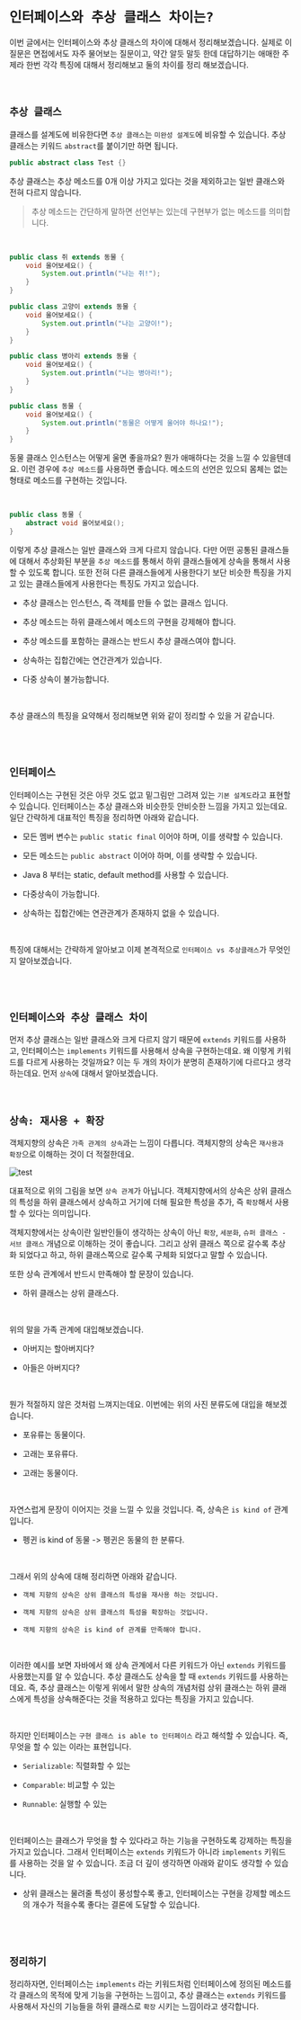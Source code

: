 # `인터페이스와 추상 클래스 차이는?`

이번 글에서는 인터페이스와 추상 클래스의 차이에 대해서 정리해보겠습니다. 실제로 이 질문은 면접에서도 자주 물어보는 질문이고, 약간 알듯 말듯 한데 대답하기는 애매한 주제라 한번 각각 특징에 대해서 정리해보고 둘의 차이를 정리 해보겠습니다. 

<br>

## `추상 클래스`

클래스를 설계도에 비유한다면 `추상 클래스`는 `미완성 설계도`에 비유할 수 있습니다. 추상 클래스는 키워드 `abstract`를 붙이기만 하면 됩니다.

```java
public abstract class Test {}
```

추상 클래스는 추상 메소드를 0개 이상 가지고 있다는 것을 제외하고는 일반 클래스와 전혀 다르지 않습니다. 

> 추상 메소드는 간단하게 말하면 선언부는 있는데 구현부가 없는 메소드를 의미합니다.

<br>

```java
public class 쥐 extends 동물 {
    void 울어보세요() {
        System.out.println("나는 쥐!");
    }
}
```

```java
public class 고양이 extends 동물 {
    void 울어보세요() {
        System.out.println("나는 고양이!");
    }
}
```

```java
public class 병아리 extends 동물 {
    void 울어보세요() {
        System.out.println("나는 병아리!");
    }
}
```

```java
public class 동물 {
    void 울어보세요() {
        System.out.println("동물은 어떻게 울어야 하나요!");
    }
}
```

동물 클래스 인스턴스는 어떻게 울면 좋을까요? 뭔가 애매하다는 것을 느낄 수 있을텐데요. 이런 경우에 `추상 메소드`를 사용하면 좋습니다. 메소드의 선언은 있으되 몸체는 없는 형태로 메소드를 구현하는 것입니다.

<br>

```java
public class 동물 {
    abstract void 울어보세요();
}
```

이렇게 추상 클래스는 일반 클래스와 크게 다르지 않습니다. 다만 어떤 공통된 클래스들에 대해서 추상화된 부분을 `추상 메소드`를 통해서 하위 클래스들에게 상속을 통해서 사용할 수 있도록 합니다. 
또한 전혀 다른 클래스들에게 사용한다기 보단 비슷한 특징을 가지고 있는 클래스들에게 사용한다는 특징도 가지고 있습니다. 

- 추상 클래스는 인스턴스, 즉 객체를 만들 수 없는 클래스 입니다.

- 추상 메소드는 하위 클래스에서 메소드의 구현을 강제해야 합니다. 

- 추상 메소드를 포함하는 클래스는 반드시 추상 클래스여야 합니다. 

- 상속하는 집합간에는 연간관계가 있습니다.

- 다중 상속이 불가능합니다.

<br>

추상 클래스의 특징을 요약해서 정리해보면 위와 같이 정리할 수 있을 거 같습니다. 

<br> <br>

## `인터페이스`

인터페이스는 구현된 것은 아무 것도 없고 밑그림만 그려져 있는 `기본 설계도`라고 표현할 수 있습니다. 인터페이스는 추상 클래스와 비슷한듯 안비슷한 느낌을 가지고 있는데요. 일단 간략하게 대표적인 특징을 정리하면 아래와 같습니다.

- 모든 멤버 변수는 `public static final` 이어야 하며, 이를 생략할 수 있습니다. 

- 모든 메소드는 `public abstract` 이어야 하며, 이를 생략할 수 있습니다. 

- Java 8 부터는 static, default method를 사용할 수 있습니다.

- 다중상속이 가능합니다. 

- 상속하는 집합간에는 연관관계가 존재하지 없을 수 있습니다. 

<br> 

특징에 대해서는 간략하게 알아보고 이제 본격적으로 `인터페이스 vs 추상클래스`가 무엇인지 알아보겠습니다. 

<br> <br>

## `인터페이스와 추상 클래스 차이`

먼저 추상 클래스는 일반 클래스와 크게 다르지 않기 때문에 `extends` 키워드를 사용하고, 인터페이스는 `implements` 키워드를 사용해서 상속을 구현하는데요. 왜 이렇게 키워드를 다르게 사용하는 것일까요? 이는 두 개의 차이가 분명히 존재하기에 다르다고 생각하는데요.
먼저 `상속`에 대해서 알아보겠습니다. 

<br> 

## `상속: 재사용 + 확장`

객체지향의 상속은 `가족 관계의 상속`과는 느낌이 다릅니다. 객체지향의 상속은 `재사용과 확장`으로 이해하는 것이 더 적절한데요. 

![test](https://user-images.githubusercontent.com/45676906/105513874-2ff23c00-5d16-11eb-8636-ca30162a96c3.jpg)

대표적으로 위의 그림을 보면 `상속 관계`가 아닙니다. 객체지향에서의 상속은 상위 클래스의 특성을 하위 클래스에서 상속하고 거기에 더해 필요한 특성을 추가, 즉 `확장`해서 사용할 수 있다는 의미입니다. 

객체지향에서는 상속이란 일반인들이 생각하는 상속이 아닌 `확장`, `세분화`, `슈퍼 클래스 - 서브 클래스` 개념으로 이해하는 것이 좋습니다. 그리고 상위 클래스 쪽으로 갈수록 추상화 되었다고 하고, 하위 클래스쪽으로 갈수록 구체화 되었다고 말할 수 있습니다.

또한 상속 관계에서 반드시 만족해야 할 문장이 있습니다.

- 하위 클래스는 상위 클래스다.

<br>

위의 말을 가족 관계에 대입해보겠습니다. 

- 아버지는 할아버지다?

- 아들은 아버지다?

<br>

뭔가 적절하지 않은 것처럼 느껴지는데요. 이번에는 위의 사진 분류도에 대입을 해보겠습니다.

- 포유류는 동물이다.

- 고래는 포유류다.

- 고래는 동물이다.

<br>

자연스럽게 문장이 이어지는 것을 느낄 수 있을 것입니다. 즉, 상속은 `is kind of` 관계 입니다. 

- 펭귄 is kind of 동물 -> 펭귄은 동물의 한 분류다.

<br>

그래서 위의 상속에 대해 정리하면 아래와 같습니다.

- `객체 지향의 상속은 상위 클래스의 특성을 재사용 하는 것입니다.`

- `객체 지향의 상속은 상위 클래스의 특성을 확장하는 것입니다.`

- `객체 지향의 상속은 is kind of 관계를 만족해야 합니다.`

<br>

이러한 예시를 보면 자바에서 왜 상속 관계에서 다른 키워드가 아닌 `extends` 키워드를 사용했는지를 알 수 있습니다. 추상 클래스도 상속을 할 때 `extends` 키워드를 사용하는데요.
즉, 추상 클래스는 이렇게 위에서 말한 상속의 개념처럼 상위 클래스는 하위 클래스에게 특성을 상속해준다는 것을 적용하고 있다는 특징을 가지고 있습니다. 

<br>

하지만 인터페이스는 `구현 클래스 is able to 인터페이스` 라고 해석할 수 있습니다. 즉, 무엇을 할 수 있는 이라는 표현입니다. 

- `Serializable`: 직렬화할 수 있는

- `Comparable`: 비교할 수 있는

- `Runnable`: 실행할 수 있는

<br>

인터페이스는 클래스가 무엇을 할 수 있다라고 하는 기능을 구현하도록 강제하는 특징을 가지고 있습니다. 그래서 인터페이스는 `extends` 키워드가 아니라 `implements` 키워드를 사용하는 것을 알 수 있습니다. 조금 더 깊이 생각하면 아래와 같이도 생각할 수 있습니다. 

- 상위 클래스는 물려줄 특성이 풍성할수록 좋고, 인터페이스는 구현을 강제할 메소드의 개수가 적을수록 좋다는 결론에 도달할 수 있습니다. 

<br> <br>

## `정리하기`

정리하자면, 인터페이스는 `implements` 라는 키워드처럼 인터페이스에 정의된 메소드를 각 클래스의 목적에 맞게 기능을 구현하는 느낌이고, 추상 클래스는 `extends` 키워드를 사용해서 자신의 기능들을 하위 클래스로 `확장` 시키는 느낌이라고 생각합니다. 